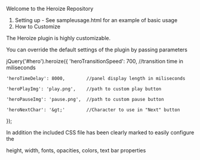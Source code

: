 Welcome to the Heroize Repository

1. Setting up - See sampleusage.html for an example of basic usage
2. How to Customize

The Heroize plugin is highly customizable.

You can override the default settings of the plugin by passing parameters

jQuery('#hero').heroize({
	'heroTransitionSpeed': 700,   //transition time in miliseconds
	
    'heroTimeDelay': 8000,		  //panel display length in miliseconds
    
    'heroPlayImg': 'play.png',	  //path to custom play button
    
    'heroPauseImg': 'pause.png',  //path to custom pause button
    
    'heroNextChar': '&gt;'        //Character to use in "Next" button
    
});

In addition the included CSS file has been clearly marked to easily configure the 

height, width, fonts, opacities, colors, text bar properties